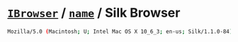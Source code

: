 # [`IBrowser`](/api/main/get-browser.md) / [`name`](../name.md) / Silk Browser

```sh
Mozilla/5.0 (Macintosh; U; Intel Mac OS X 10_6_3; en-us; Silk/1.1.0-84)
```